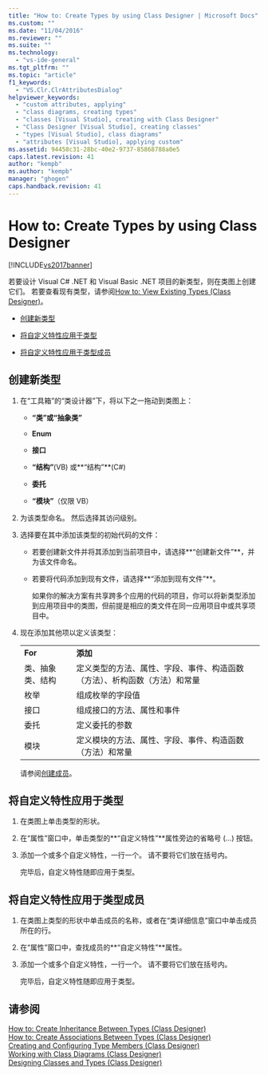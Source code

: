 ```yaml
---
title: "How to: Create Types by using Class Designer | Microsoft Docs"
ms.custom: ""
ms.date: "11/04/2016"
ms.reviewer: ""
ms.suite: ""
ms.technology: 
  - "vs-ide-general"
ms.tgt_pltfrm: ""
ms.topic: "article"
f1_keywords: 
  - "VS.Clr.ClrAttributesDialog"
helpviewer_keywords: 
  - "custom attributes, applying"
  - "class diagrams, creating types"
  - "classes [Visual Studio], creating with Class Designer"
  - "Class Designer [Visual Studio], creating classes"
  - "types [Visual Studio], class diagrams"
  - "attributes [Visual Studio], applying custom"
ms.assetid: 94458c31-28bc-40e2-9737-85868788a0e5
caps.latest.revision: 41
author: "kempb"
ms.author: "kempb"
manager: "ghogen"
caps.handback.revision: 41
---
```

# How to: Create Types by using Class Designer
[!INCLUDE[vs2017banner](../code-quality/includes/vs2017banner.md)]

若要设计 Visual C\# .NET 和 Visual Basic .NET 项目的新类型，则在类图上创建它们。  若要查看现有类型，请参阅[How to: View Existing Types \(Class Designer\)](../Topic/How%20to:%20View%20Existing%20Types%20\(Class%20Designer\).md)。  
  
-   [创建新类型](#CreateType)  
  
-   [将自定义特性应用于类型](#CustAttributeType)  
  
-   [将自定义特性应用于类型成员](#CustAttributeMember)  
  
##  <a name="CreateType"></a> 创建新类型  
  
1.  在“工具箱”的“类设计器”下，将以下之一拖动到类图上：  
  
    -   **“类”**或**“抽象类”**  
  
    -   **Enum**  
  
    -   **接口**  
  
    -   **“结构”**\(VB\) 或**“结构”**\(C\#\)  
  
    -   **委托**  
  
    -   **“模块”**（仅限 VB）  
  
2.  为该类型命名。  然后选择其访问级别。  
  
3.  选择要在其中添加该类型的初始代码的文件：  
  
    -   若要创建新文件并将其添加到当前项目中，请选择**“创建新文件”**，并为该文件命名。  
  
    -   若要将代码添加到现有文件，请选择**“添加到现有文件”**。  
  
         如果你的解决方案有共享跨多个应用的代码的项目，你可以将新类型添加到应用项目中的类图，但前提是相应的类文件在同一应用项目中或共享项目中。  
  
4.  现在添加其他项以定义该类型：  
  
    |||  
    |-|-|  
    |**For**|**添加**|  
    |类、抽象类、结构|定义类型的方法、属性、字段、事件、构造函数（方法）、析构函数（方法）和常量|  
    |枚举|组成枚举的字段值|  
    |接口|组成接口的方法、属性和事件|  
    |委托|定义委托的参数|  
    |模块|定义模块的方法、属性、字段、事件、构造函数（方法）和常量|  
  
     请参阅[创建成员](../ide/creating-and-configuring-type-members-class-designer.md#CreateMembers)。  
  
##  <a name="CustAttributeType"></a> 将自定义特性应用于类型  
  
1.  在类图上单击类型的形状。  
  
2.  在“属性”窗口中，单击类型的**“自定义特性”**属性旁边的省略号 \(...\) 按钮。  
  
3.  添加一个或多个自定义特性，一行一个。  请不要将它们放在括号内。  
  
     完毕后，自定义特性随即应用于类型。  
  
##  <a name="CustAttributeMember"></a> 将自定义特性应用于类型成员  
  
1.  在类图上类型的形状中单击成员的名称，或者在“类详细信息”窗口中单击成员所在的行。  
  
2.  在“属性”窗口中，查找成员的**“自定义特性”**属性。  
  
3.  添加一个或多个自定义特性，一行一个。  请不要将它们放在括号内。  
  
     完毕后，自定义特性随即应用于类型。  
  
## 请参阅  
 [How to: Create Inheritance Between Types \(Class Designer\)](../ide/how-to-create-inheritance-between-types-class-designer.md)   
 [How to: Create Associations Between Types \(Class Designer\)](../ide/how-to-create-associations-between-types-class-designer.md)   
 [Creating and Configuring Type Members \(Class Designer\)](../ide/creating-and-configuring-type-members-class-designer.md)   
 [Working with Class Diagrams \(Class Designer\)](../ide/working-with-class-diagrams-class-designer.md)   
 [Designing Classes and Types \(Class Designer\)](../ide/designing-classes-and-types-class-designer.md)